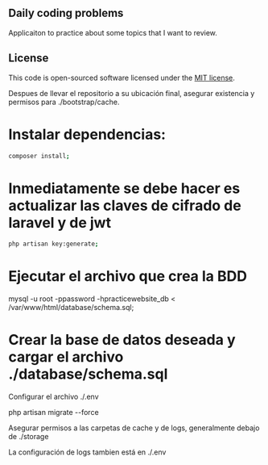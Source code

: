 ## Daily coding problems

Applicaiton to practice about some topics that I want to review.

## License

This code is open-sourced software licensed under the [MIT license](https://opensource.org/licenses/MIT).

Despues de llevar el repositorio a su ubicación final, asegurar existencia y permisos para ./bootstrap/cache.

# Instalar dependencias:

```bash
composer install;
```

# Inmediatamente se debe hacer es actualizar las claves de cifrado de laravel y de jwt

```bash
php artisan key:generate;
```

# Ejecutar el archivo que crea la BDD

mysql -u root -ppassword -hpracticewebsite_db < /var/www/html/database/schema.sql; 

# Crear la base de datos deseada y cargar el archivo ./database/schema.sql

Configurar el archivo ./.env

php artisan migrate --force

Asegurar permisos a las carpetas de cache y de logs, generalmente debajo de ./storage


La configuración de logs tambien está en ./.env
